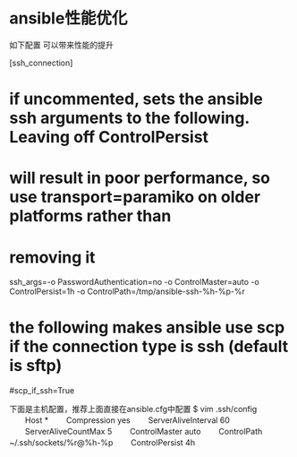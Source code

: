 # ansible性能优化

如下配置 可以带来性能的提升

[ssh_connection]

# if uncommented, sets the ansible ssh arguments to the following.  Leaving off ControlPersist
# will result in poor performance, so use transport=paramiko on older platforms rather than
# removing it

ssh_args=-o PasswordAuthentication=no -o ControlMaster=auto -o ControlPersist=1h -o ControlPath=/tmp/ansible-ssh-%h-%p-%r

# the following makes ansible use scp if the connection type is ssh (default is sftp)

#scp_if_ssh=True



下面是主机配置，推荐上面直接在ansible.cfg中配置
$ vim .ssh/config
　　Host *
　　Compression yes
　　ServerAliveInterval 60
　　ServerAliveCountMax 5
　　ControlMaster auto
　　ControlPath ~/.ssh/sockets/%r@%h-%p
　　ControlPersist 4h